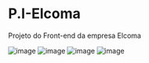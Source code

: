 # P.I-Elcoma
Projeto do Front-end da empresa Elcoma 

![image](https://user-images.githubusercontent.com/86370873/139173572-471290ca-b0b6-4bbf-ac4b-b225576ac5e8.png)
![image](https://user-images.githubusercontent.com/86370873/139173616-2462cf67-2edd-491f-ac1e-618f928b0ff1.png)
![image](https://user-images.githubusercontent.com/86370873/139173647-3efa5c1d-14e7-4c0b-8d3b-19b90b171d8f.png)
![image](https://user-images.githubusercontent.com/86370873/139173665-543907e7-d505-46b3-a173-4d14fb79972c.png)


